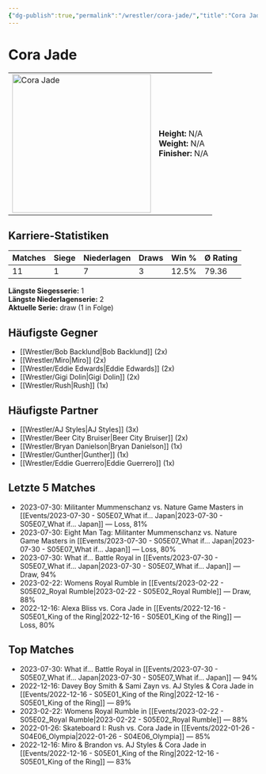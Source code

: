 ```yaml
---
{"dg-publish":true,"permalink":"/wrestler/cora-jade/","title":"Cora Jade","tags":["wrestler"],"noteIcon":""}
---
```



# Cora Jade

<table>
        <tr>
        <td><img src="https://github.com/CptSpaulding1980/choke-slam-wrestling/releases/download/images/Cora_Jade.png" width="280" alt="Cora Jade"></td>
        <td>
        <b>Height:</b> N/A<br>
        <b>Weight:</b> N/A<br>
        <b>Finisher:</b> N/A<br>
        </td>
        </tr>
        </table>
        

## Karriere-Statistiken

| Matches | Siege | Niederlagen | Draws | Win % | Ø Rating |
|---------|-------|-------------|-------|-------|-----------|
| 11 | 1 | 7 | 3 | 12.5% | 79.36 |

**Längste Siegesserie:** 1<br>**Längste Niederlagenserie:** 2<br>**Aktuelle Serie:** draw (1 in Folge)


## Häufigste Gegner
- [[Wrestler/Bob Backlund\|Bob Backlund]] (2x)
- [[Wrestler/Miro\|Miro]] (2x)
- [[Wrestler/Eddie Edwards\|Eddie Edwards]] (2x)
- [[Wrestler/Gigi Dolin\|Gigi Dolin]] (2x)
- [[Wrestler/Rush\|Rush]] (1x)

## Häufigste Partner
- [[Wrestler/AJ Styles\|AJ Styles]] (3x)
- [[Wrestler/Beer City Bruiser\|Beer City Bruiser]] (2x)
- [[Wrestler/Bryan Danielson\|Bryan Danielson]] (1x)
- [[Wrestler/Gunther\|Gunther]] (1x)
- [[Wrestler/Eddie Guerrero\|Eddie Guerrero]] (1x)

## Letzte 5 Matches
- 2023-07-30: Militanter Mummenschanz vs. Nature Game Masters  in [[Events/2023-07-30 - S05E07_What if... Japan\|2023-07-30 - S05E07_What if... Japan]] — Loss, 81%
- 2023-07-30: Eight Man Tag: Militanter Mummenschanz vs. Nature Game Masters  in [[Events/2023-07-30 - S05E07_What if... Japan\|2023-07-30 - S05E07_What if... Japan]] — Loss, 80%
- 2023-07-30: What if... Battle Royal in [[Events/2023-07-30 - S05E07_What if... Japan\|2023-07-30 - S05E07_What if... Japan]] — Draw, 94%
- 2023-02-22: Womens Royal Rumble in [[Events/2023-02-22 - S05E02_Royal Rumble\|2023-02-22 - S05E02_Royal Rumble]] — Draw, 88%
- 2022-12-16: Alexa Bliss vs. Cora Jade in [[Events/2022-12-16 - S05E01_King of the Ring\|2022-12-16 - S05E01_King of the Ring]] — Loss, 80%

## Top Matches
- 2023-07-30: What if... Battle Royal in [[Events/2023-07-30 - S05E07_What if... Japan\|2023-07-30 - S05E07_What if... Japan]] — 94%
- 2022-12-16: Davey Boy Smith & Sami Zayn vs. AJ Styles & Cora Jade in [[Events/2022-12-16 - S05E01_King of the Ring\|2022-12-16 - S05E01_King of the Ring]] — 89%
- 2023-02-22: Womens Royal Rumble in [[Events/2023-02-22 - S05E02_Royal Rumble\|2023-02-22 - S05E02_Royal Rumble]] — 88%
- 2022-01-26: Skateboard I: Rush vs. Cora Jade in [[Events/2022-01-26 - S04E06_Olympia\|2022-01-26 - S04E06_Olympia]] — 85%
- 2022-12-16: Miro & Brandon vs. AJ Styles & Cora Jade in [[Events/2022-12-16 - S05E01_King of the Ring\|2022-12-16 - S05E01_King of the Ring]] — 83%
